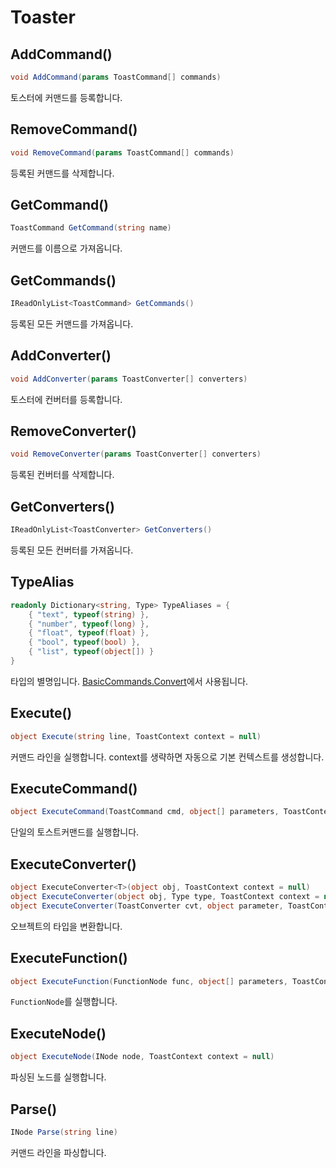 # Toaster

## AddCommand()

```cs
void AddCommand(params ToastCommand[] commands)
```

토스터에 커맨드를 등록합니다.

## RemoveCommand()

```cs
void RemoveCommand(params ToastCommand[] commands)
```

등록된 커맨드를 삭제합니다.

## GetCommand()

```cs
ToastCommand GetCommand(string name)
```

커맨드를 이름으로 가져옵니다.

## GetCommands()

```cs
IReadOnlyList<ToastCommand> GetCommands()
```

등록된 모든 커맨드를 가져옵니다.

## AddConverter()

```cs
void AddConverter(params ToastConverter[] converters)
```

토스터에 컨버터를 등록합니다.

## RemoveConverter()

```cs
void RemoveConverter(params ToastConverter[] converters)
```

등록된 컨버터를 삭제합니다.

## GetConverters()

```cs
IReadOnlyList<ToastConverter> GetConverters()
```

등록된 모든 컨버터를 가져옵니다.

## TypeAlias

```cs
readonly Dictionary<string, Type> TypeAliases = {
    { "text", typeof(string) },
    { "number", typeof(long) },
    { "float", typeof(float) },
    { "bool", typeof(bool) },
    { "list", typeof(object[]) }
}
```

타입의 별명입니다. [BasicCommands.Convert](BasicCommands.md#Convert)에서 사용됩니다.

## Execute()

```cs
object Execute(string line, ToastContext context = null)
```

커맨드 라인을 실행합니다. context를 생략하면 자동으로 기본 컨텍스트를 생성합니다.

## ExecuteCommand()

```cs
object ExecuteCommand(ToastCommand cmd, object[] parameters, ToastContext context = null)
```

단일의 토스트커맨드를 실행합니다.

## ExecuteConverter()

```cs
object ExecuteConverter<T>(object obj, ToastContext context = null)
object ExecuteConverter(object obj, Type type, ToastContext context = null)
object ExecuteConverter(ToastConverter cvt, object parameter, ToastContext context = null)
```

오브젝트의 타입을 변환합니다.

## ExecuteFunction()

```cs
object ExecuteFunction(FunctionNode func, object[] parameters, ToastContext context)
```

`FunctionNode`를 실행합니다.

## ExecuteNode()

```cs
object ExecuteNode(INode node, ToastContext context = null)
```

파싱된 노드를 실행합니다.

## Parse()

```cs
INode Parse(string line)
```

커맨드 라인을 파싱합니다.